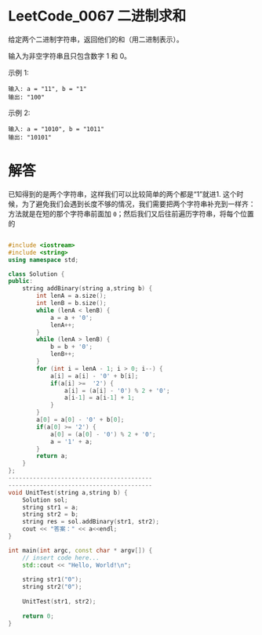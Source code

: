 # LeetCode_0067 二进制求和
给定两个二进制字符串，返回他们的和（用二进制表示）。

输入为非空字符串且只包含数字 1 和 0。

示例 1:
```
输入: a = "11", b = "1"       
输出: "100"
```
示例 2:   
```
输入: a = "1010", b = "1011"
输出: "10101"
```
# 解答
已知得到的是两个字符串，这样我们可以比较简单的两个都是“1”就进1.
这个时候，为了避免我们会遇到长度不够的情况，我们需要把两个字符串补充到一样齐：方法就是在短的那个字符串前面加 `0`；然后我们又后往前遍历字符串，将每个位置的


```C++

#include <iostream>
#include <string>
using namespace std;

class Solution {
public:
    string addBinary(string a,string b) {
        int lenA = a.size();
        int lenB = b.size();
        while (lenA < lenB) {
            a = a + '0';
            lenA++;
        }
        while (lenA > lenB) {
            b = b + '0';
            lenB++;
        }
        for (int i = lenA - 1; i > 0; i--) {
            a[i] = a[i] - '0' + b[i];
            if(a[i] >=  '2') {
                a[i] = (a[i] - '0') % 2 + '0';
                a[i-1] = a[i-1] + 1;
            }
        }
        a[0] = a[0] - '0' + b[0];
        if(a[0] >= '2') {
            a[0] = (a[0] - '0') % 2 + '0';
            a = '1' + a;
        }
        return a;
    }
};
-----------------------------------------
-----------------------------------------
void UnitTest(string a,string b) {
    Solution sol;
    string str1 = a;
    string str2 = b;
    string res = sol.addBinary(str1, str2);
    cout << "答案：" << a<<endl;
}

int main(int argc, const char * argv[]) {
    // insert code here...
    std::cout << "Hello, World!\n";
    
    string str1("0");
    string str2("0");
    
    UnitTest(str1, str2);
    
    return 0;
}
```